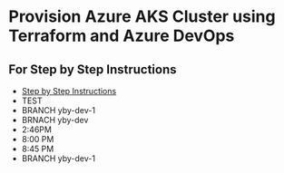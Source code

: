 # Provision Azure AKS Cluster using Terraform and Azure DevOps

## For Step by Step Instructions
- [Step by Step Instructions](https://github.com/stacksimplify/azure-aks-kubernetes-masterclass/tree/master/25-Azure-DevOps-Terraform-Azure-AKS)
- TEST
- BRANCH yby-dev-1
- BRNACH yby-dev
- 2:46PM
- 8:00 PM
- 8:45 PM
- BRANCH yby-dev-1
